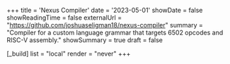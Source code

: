 +++
title = 'Nexus Compiler'
date = '2023-05-01'
showDate = false
showReadingTime = false
externalUrl = "https://github.com/joshuaseligman18/nexus-compiler"
summary = "Compiler for a custom language grammar that targets 6502 opcodes and RISC-V assembly."
showSummary = true
draft = false

[_build]
    list = "local"
    render = "never"
+++
